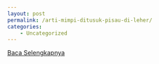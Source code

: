 ```yaml
---
layout: post
permalink: /arti-mimpi-ditusuk-pisau-di-leher/
categories:
    - Uncategorized
---
```


[Baca Selengkapnya](/07)